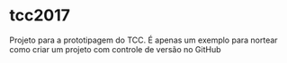 # tcc2017
Projeto para a prototipagem do TCC. É apenas um exemplo para nortear como criar um projeto com controle de versão no GitHub
